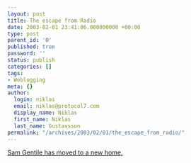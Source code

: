 ```yaml
---
layout: post
title: The escape from Radio
date: 2003-02-01 23:41:06.000000000 +00:00
type: post
parent_id: '0'
published: true
password: ''
status: publish
categories: []
tags:
- Weblogging
meta: {}
author:
  login: niklas
  email: niklas@protocol7.com
  display_name: Niklas
  first_name: Niklas
  last_name: Gustavsson
permalink: "/archives/2003/02/01/the_escape_from_radio/"
---
```

[Sam Gentile has moved to a new home.](http://dotnetweblogs.com/sgentile/)

